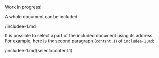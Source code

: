 Work in progress!

A whole document can be included:

/includee-1.md

It is possible to select a part of the included document using its address. For example, here is the second paragraph (`content.1`) of `includee-1.md`:

/includee-1.md{select=content.1}
